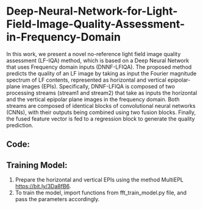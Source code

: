 # Deep-Neural-Network-for-Light-Field-Image-Quality-Assessment-in-Frequency-Domain
In this work, we present a novel no-reference light field image quality assessment (LF-IQA) method, which is based on a Deep Neural Network that uses Frequency domain inputs (DNNF-LFIQA). The proposed method predicts the quality of an LF image by taking as input the Fourier magnitude spectrum of LF contents, represented as horizontal and vertical epipolar-plane images (EPIs). Specifically, DNNF-LFIQA is composed of two processing streams (stream1 and stream2) that take as inputs the horizontal and the vertical epipolar plane images in the frequency domain. Both streams are composed of identical blocks of convolutional neural networks (CNNs), with their outputs being combined using two fusion blocks. Finally, the fused feature vector is fed to a regression block to generate the quality prediction.

## Code:
## Training Model:
1. Prepare the horizontal and vertical EPIs using the method MultiEPL https://bit.ly/3Da8fB6.
2. To train the model, import functions from fft_train_model.py file, and pass the parameters accordingly.
